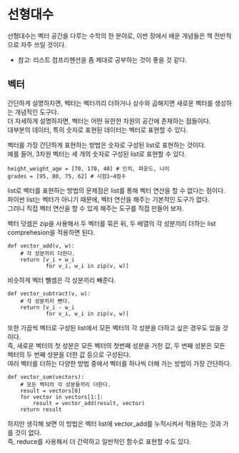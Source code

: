 # 선형대수

선형대수는 벡터 공간을 다루는 수학의 한 분야로, 이번 장에서 배운 개념들은 책 전반적으로 자주 쓰일 것이다.  

* 참고: 리스트 컴프리헨션을 좀 제대로 공부하는 것이 좋을 것 같다.  

## 벡터

간단하게 설명하자면, 벡터는 벡터끼리 더하거나 상수와 곱해지면 새로운 벡터를 생성하는 개념적인 도구다.  
더 자세하게 설명하자면, 벡터는 어떤 유한한 차원의 공간에 존재하는 점들이다.  
대부분의 데이터, 특히 숫자로 표현된 데이터는 벡터로 표현할 수 있다.  


벡터를 가장 간단하게 표현하는 방법은 숫자로 구성된 list로 표현하는 것이다.  
예를 들어, 3차원 벡터는 세 개의 숫자로 구성된 list로 표현할 수 있다.  

```{.py}
height_weight_age = [70, 170, 40] # 인치, 파운드, 나이
grades = [95, 80, 75, 62] # 시험1~4점수
```

list로 벡터를 표현하는 방법의 문제점은 list를 통해 벡터 연산을 할 수 없다는 점이다.  
파이썬 list는 벡터가 아니기 때문에, 벡터 연산을 해주는 기본적인 도구가 없다.  
그러니 직접 벡터 연산을 할 수 있게 해주는 도구를 직접 만들어 보자.  


벡터 덧셈은 zip을 사용해서 두 벡터를 묶은 뒤, 두 배열의 각 성분끼리 더하는 list comprehesion을 적용하면 된다.
```{.py}
def vector_add(v, w):
	# 각 성분끼리 더한다.
	return [v_i + w_i
			for v_i, w_i in zip(v, w)]
```

비슷하게 벡터 뺄셈은 각 성분끼리 빼준다.

```{.py}
def vector_subtract(v, w):
	# 각 성분끼리 뺀다.
	return [v_i - w_i
			for v_i, w_i in zip(v, w)]
```
또한 가끔씩 벡터로 구성된 list에서 모든 벡터의 각 성분을 더하고 싶은 경우도 있을 것이다.  
즉, 새로운 벡터의 첫 성분은 모든 벡터의 첫번째 성분을 거한 값, 두 번째 성분은 모든 벡터의 두 번째 성분을 더한 값 등으로 구성된다.  
여러 벡터를 더하는 다양한 방법 중에서 벡터를 하나씩 더해 가는 방법이 가장 간단하다.

```{.py}
def vector_sum(vectors):
	# 모든 벡터의 각 성분들끼리 더한다.
	result = vectors[0]
	for vector in vectors[1:]:
		result = vector_add(result, vector)
	return result
```
하지만 생각해 보면 이 방법은 벡터 list에 vector\_add를 누적시켜서 적용하는 것과 가를 것이 없다.  
즉, reduce를 사용해서 더 간략하고 일반적인 함수로 표현할 수도 있다.  

```{.py}
```
```{.py}
```
```{.py}
```
```{.py}
```
```{.py}
```

